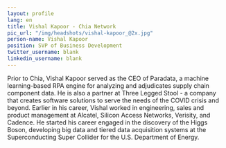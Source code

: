 ```yaml
---
layout: profile
lang: en
title: Vishal Kapoor - Chia Network
pic_url: "/img/headshots/vishal-kapoor_@2x.jpg"
person-name: Vishal Kapoor
position: SVP of Business Development
twitter_username: blank
linkedin_username: blank
---
```


Prior to Chia, Vishal Kapoor served as the CEO of Paradata, a machine learning-based RPA engine for analyzing and adjudicates supply chain component data. He is also a partner at Three Legged Stool - a company that creates software solutions to serve the needs of the COVID crisis and beyond. Earlier in his career, Vishal worked in engineering, sales and product management at Alcatel, Silicon Access Networks, Verisity, and Cadence. He started his career engaged in the discovery of the Higgs Boson, developing big data and tiered data acquisition systems at the Superconducting Super Collider for the U.S. Department of Energy.